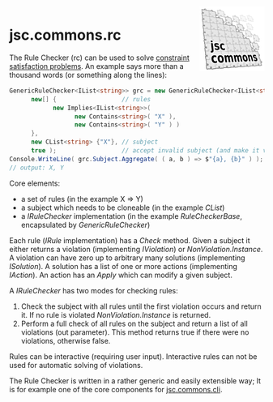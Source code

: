 <img align="right" src="../../../img/logo/jsc.commons.logo_128.png"/>

# jsc.commons.rc

The Rule Checker (rc) can be used to solve
[constraint satisfaction problems](https://en.wikipedia.org/wiki/Constraint_satisfaction_problem).
An example says more than a thousand words
(or something along the lines):
```cs
GenericRuleChecker<IList<string>> grc = new GenericRuleChecker<IList<string>>(
      new[] {                  // rules
            new Implies<IList<string>>(
                  new Contains<string>( "X" ),
                  new Contains<string>( "Y" ) )
      },
      new CList<string> {"X"}, // subject
      true );                  // accept invalid subject (and make it valid)
Console.WriteLine( grc.Subject.Aggregate( ( a, b ) => $"{a}, {b}" ) );
// output: X, Y
```
Core elements:
 - a set of rules (in the example X ⇒ Y)
 - a subject which needs to be cloneable (in the example *CList*)
 - a *IRuleChecker* implementation (in the example *RuleCheckerBase*,
   encapsulated by *GenericRuleChecker*)

Each rule (*IRule* implementation) has a *Check* method.
Given a subject it either returns a violation (implementing
*IViolation*) or *NonViolation.Instance*.
A violation can have zero up to arbitrary many solutions
(implementing *ISolution*). A solution has a list of one or
more actions (implementing *IAction*). An action has
an *Apply* which can modify a given subject.

A *IRuleChecker* has two modes for checking rules:
 1. Check the subject with all rules until the first
    violation occurs and return it. If no rule is violated
    *NonViolation.Instance* is returned.
 2. Perform a full check of all rules on the subject
    and return a list of all violations (out parameter).
    This method returns true if there were no violations,
    otherwise false.

Rules can be interactive (requiring user input).
Interactive rules can not be used for automatic solving
of violations.

The Rule Checker is written in a rather generic and
easily extensible way; It is for example one of the
core components for [jsc.commons.cli](src/jsc.commons/jsc.commons.cli/).
